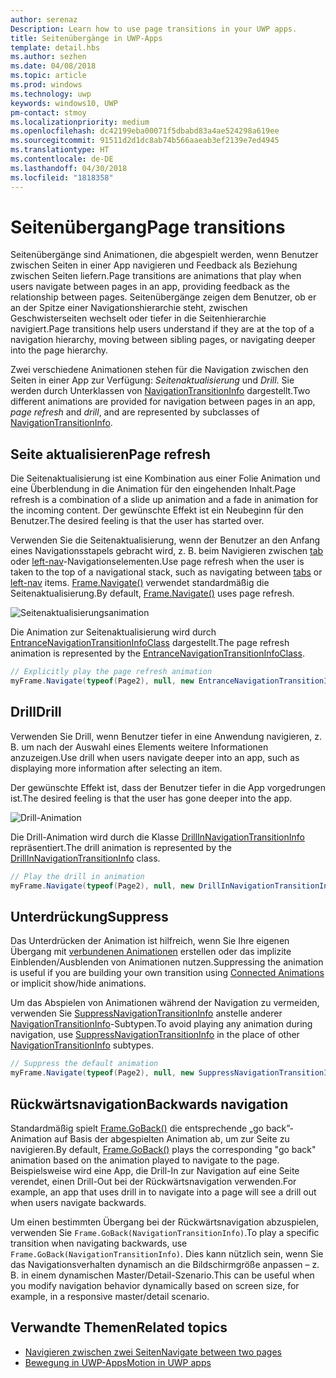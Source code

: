 ```yaml
---
author: serenaz
Description: Learn how to use page transitions in your UWP apps.
title: Seitenübergänge in UWP-Apps
template: detail.hbs
ms.author: sezhen
ms.date: 04/08/2018
ms.topic: article
ms.prod: windows
ms.technology: uwp
keywords: windows10, UWP
pm-contact: stmoy
ms.localizationpriority: medium
ms.openlocfilehash: dc42199eba00071f5dbabd83a4ae524298a619ee
ms.sourcegitcommit: 91511d2d1dc8ab74b566aaeab3ef2139e7ed4945
ms.translationtype: HT
ms.contentlocale: de-DE
ms.lasthandoff: 04/30/2018
ms.locfileid: "1818358"
---
```

# <a name="page-transitions"></a><span data-ttu-id="81c7c-103">Seitenübergang</span><span class="sxs-lookup"><span data-stu-id="81c7c-103">Page transitions</span></span>

<span data-ttu-id="81c7c-104">Seitenübergänge sind Animationen, die abgespielt werden, wenn Benutzer zwischen Seiten in einer App navigieren und Feedback als Beziehung zwischen Seiten liefern.</span><span class="sxs-lookup"><span data-stu-id="81c7c-104">Page transitions are animations that play when users navigate between pages in an app, providing feedback as the relationship between pages.</span></span> <span data-ttu-id="81c7c-105">Seitenübergänge zeigen dem Benutzer, ob er an der Spitze einer Navigationshierarchie steht, zwischen Geschwisterseiten wechselt oder tiefer in die Seitenhierarchie navigiert.</span><span class="sxs-lookup"><span data-stu-id="81c7c-105">Page transitions help users understand if they are at the top of a navigation hierarchy, moving between sibling pages, or navigating deeper into the page hierarchy.</span></span>

<span data-ttu-id="81c7c-106">Zwei verschiedene Animationen stehen für die Navigation zwischen den Seiten in einer App zur Verfügung: *Seitenaktualisierung* und *Drill*. Sie werden durch Unterklassen von [NavigationTransitionInfo](/uwp/api/windows.ui.xaml.media.animation.navigationtransitioninfo) dargestellt.</span><span class="sxs-lookup"><span data-stu-id="81c7c-106">Two different animations are provided for navigation between pages in an app, *page refresh* and *drill*, and are represented by subclasses of [NavigationTransitionInfo](/uwp/api/windows.ui.xaml.media.animation.navigationtransitioninfo).</span></span>

## <a name="page-refresh"></a><span data-ttu-id="81c7c-107">Seite aktualisieren</span><span class="sxs-lookup"><span data-stu-id="81c7c-107">Page refresh</span></span>

<span data-ttu-id="81c7c-108">Die Seitenaktualisierung ist eine Kombination aus einer Folie Animation und eine Überblendung in die Animation für den eingehenden Inhalt.</span><span class="sxs-lookup"><span data-stu-id="81c7c-108">Page refresh is a combination of a slide up animation and a fade in animation for the incoming content.</span></span> <span data-ttu-id="81c7c-109">Der gewünschte Effekt ist ein Neubeginn für den Benutzer.</span><span class="sxs-lookup"><span data-stu-id="81c7c-109">The desired feeling is that the user has started over.</span></span>

<span data-ttu-id="81c7c-110">Verwenden Sie die Seitenaktualisierung, wenn der Benutzer an den Anfang eines Navigationsstapels gebracht wird, z. B. beim Navigieren zwischen [tab](../controls-and-patterns/tabs-pivot.md) oder [left-nav](../controls-and-patterns/navigationview.md)-Navigationselementen.</span><span class="sxs-lookup"><span data-stu-id="81c7c-110">Use page refresh when the user is taken to the top of a navigational stack, such as navigating between [tabs](../controls-and-patterns/tabs-pivot.md) or [left-nav](../controls-and-patterns/navigationview.md) items.</span></span> <span data-ttu-id="81c7c-111">[Frame.Navigate()](/uwp/api/windows.ui.xaml.controls.frame.navigate) verwendet standardmäßig die Seitenaktualisierung.</span><span class="sxs-lookup"><span data-stu-id="81c7c-111">By default, [Frame.Navigate()](/uwp/api/windows.ui.xaml.controls.frame.navigate) uses page refresh.</span></span>

![Seitenaktualisierungsanimation](images/page-refresh.gif)

<span data-ttu-id="81c7c-113">Die Animation zur Seitenaktualisierung wird durch [EntranceNavigationTransitionInfoClass](/uwp/api/windows.ui.xaml.media.animation.entrancenavigationtransitioninfo) dargestellt.</span><span class="sxs-lookup"><span data-stu-id="81c7c-113">The page refresh animation is represented by the [EntranceNavigationTransitionInfoClass](/uwp/api/windows.ui.xaml.media.animation.entrancenavigationtransitioninfo).</span></span>

```csharp
// Explicitly play the page refresh animation
myFrame.Navigate(typeof(Page2), null, new EntranceNavigationTransitionInfo());
```

## <a name="drill"></a><span data-ttu-id="81c7c-114">Drill</span><span class="sxs-lookup"><span data-stu-id="81c7c-114">Drill</span></span>

<span data-ttu-id="81c7c-115">Verwenden Sie Drill, wenn Benutzer tiefer in eine Anwendung navigieren, z. B. um nach der Auswahl eines Elements weitere Informationen anzuzeigen.</span><span class="sxs-lookup"><span data-stu-id="81c7c-115">Use drill when users navigate deeper into an app, such as displaying more information after selecting an item.</span></span>

<span data-ttu-id="81c7c-116">Der gewünschte Effekt ist, dass der Benutzer tiefer in die App vorgedrungen ist.</span><span class="sxs-lookup"><span data-stu-id="81c7c-116">The desired feeling is that the user has gone deeper into the app.</span></span>

![Drill-Animation](images/drill.gif)

<span data-ttu-id="81c7c-118">Die Drill-Animation wird durch die Klasse [DrillInNavigationTransitionInfo](/uwp/api/windows.ui.xaml.media.animation.drillinnavigationtransitioninfo) repräsentiert.</span><span class="sxs-lookup"><span data-stu-id="81c7c-118">The drill animation is represented by the [DrillInNavigationTransitionInfo](/uwp/api/windows.ui.xaml.media.animation.drillinnavigationtransitioninfo) class.</span></span>

```csharp
// Play the drill in animation
myFrame.Navigate(typeof(Page2), null, new DrillInNavigationTransitionInfo());
```

## <a name="suppress"></a><span data-ttu-id="81c7c-119">Unterdrückung</span><span class="sxs-lookup"><span data-stu-id="81c7c-119">Suppress</span></span>

<span data-ttu-id="81c7c-120">Das Unterdrücken der Animation ist hilfreich, wenn Sie Ihre eigenen Übergang mit [verbundenen Animationen](connected-animation.md) erstellen oder das implizite Einblenden/Ausblenden von Animationen nutzen.</span><span class="sxs-lookup"><span data-stu-id="81c7c-120">Suppressing the animation is useful if you are building your own transition using [Connected Animations](connected-animation.md) or implicit show/hide animations.</span></span>

<span data-ttu-id="81c7c-121">Um das Abspielen von Animationen während der Navigation zu vermeiden, verwenden Sie [SuppressNavigationTransitionInfo](/uwp/api/windows.ui.xaml.media.animation.suppressnavigationtransitioninfo) anstelle anderer [NavigationTransitionInfo](/uwp/api/windows.ui.xaml.media.animation.navigationtransitioninfo)-Subtypen.</span><span class="sxs-lookup"><span data-stu-id="81c7c-121">To avoid playing any animation during navigation, use [SuppressNavigationTransitionInfo](/uwp/api/windows.ui.xaml.media.animation.suppressnavigationtransitioninfo) in the place of other [NavigationTransitionInfo](/uwp/api/windows.ui.xaml.media.animation.navigationtransitioninfo) subtypes.</span></span>

```csharp
// Suppress the default animation
myFrame.Navigate(typeof(Page2), null, new SuppressNavigationTransitionInfo());
```

## <a name="backwards-navigation"></a><span data-ttu-id="81c7c-122">Rückwärtsnavigation</span><span class="sxs-lookup"><span data-stu-id="81c7c-122">Backwards navigation</span></span>

<span data-ttu-id="81c7c-123">Standardmäßig spielt [Frame.GoBack()](/uwp/api/windows.ui.xaml.controls.frame.goback) die entsprechende „go back”-Animation auf Basis der abgespielten Animation ab, um zur Seite zu navigieren.</span><span class="sxs-lookup"><span data-stu-id="81c7c-123">By default, [Frame.GoBack()](/uwp/api/windows.ui.xaml.controls.frame.goback) plays the corresponding "go back" animation based on the animation played to navigate to the page.</span></span> <span data-ttu-id="81c7c-124">Beispielsweise wird eine App, die Drill-In zur Navigation auf eine Seite verendet, einen Drill-Out bei der Rückwärtsnavigation verwenden.</span><span class="sxs-lookup"><span data-stu-id="81c7c-124">For example, an app that uses drill in to navigate into a page will see a drill out when users navigate backwards.</span></span>

<span data-ttu-id="81c7c-125">Um einen bestimmten Übergang bei der Rückwärtsnavigation abzuspielen, verwenden Sie `Frame.GoBack(NavigationTransitionInfo)`.</span><span class="sxs-lookup"><span data-stu-id="81c7c-125">To play a specific transition when navigating backwards, use `Frame.GoBack(NavigationTransitionInfo)`.</span></span> <span data-ttu-id="81c7c-126">Dies kann nützlich sein, wenn Sie das Navigationsverhalten dynamisch an die Bildschirmgröße anpassen – z. B. in einem dynamischen Master/Detail-Szenario.</span><span class="sxs-lookup"><span data-stu-id="81c7c-126">This can be useful when you modify navigation behavior dynamically based on screen size, for example, in a responsive master/detail scenario.</span></span>

## <a name="related-topics"></a><span data-ttu-id="81c7c-127">Verwandte Themen</span><span class="sxs-lookup"><span data-stu-id="81c7c-127">Related topics</span></span>

- [<span data-ttu-id="81c7c-128">Navigieren zwischen zwei Seiten</span><span class="sxs-lookup"><span data-stu-id="81c7c-128">Navigate between two pages</span></span>](../basics/navigate-between-two-pages.md)
- [<span data-ttu-id="81c7c-129">Bewegung in UWP-Apps</span><span class="sxs-lookup"><span data-stu-id="81c7c-129">Motion in UWP apps</span></span>](index.md)
